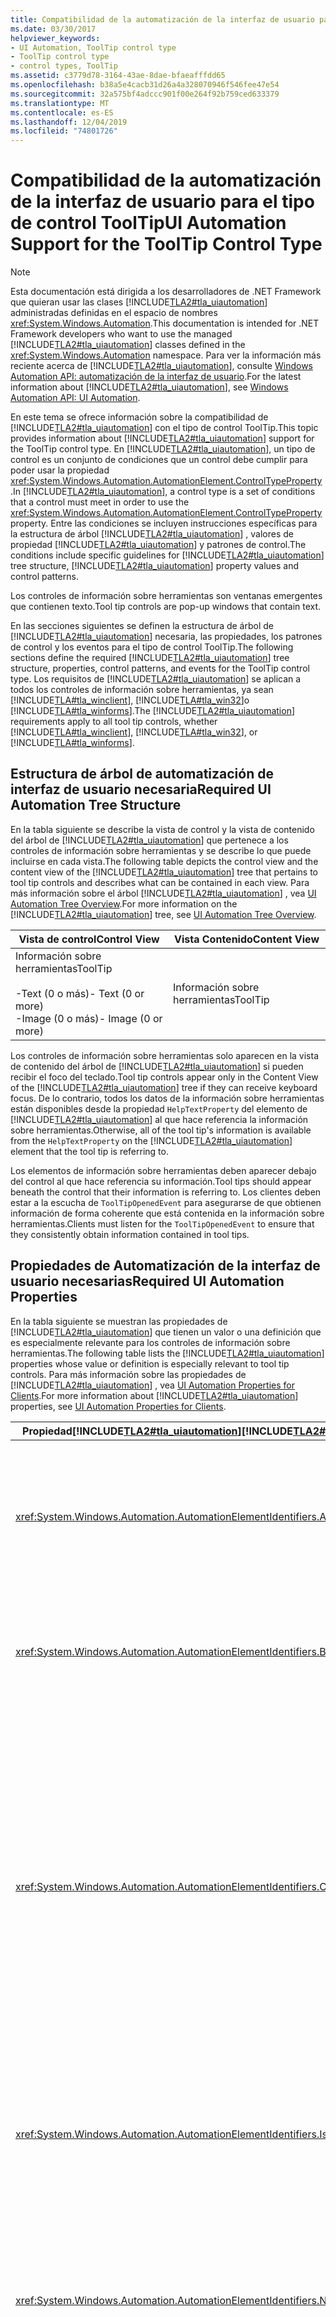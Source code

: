 ```yaml
---
title: Compatibilidad de la automatización de la interfaz de usuario para el tipo de control ToolTip
ms.date: 03/30/2017
helpviewer_keywords:
- UI Automation, ToolTip control type
- ToolTip control type
- control types, ToolTip
ms.assetid: c3779d78-3164-43ae-8dae-bfaeafffdd65
ms.openlocfilehash: b38a5e4cacb31d26a4a328070946f546fee47e54
ms.sourcegitcommit: 32a575bf4adccc901f00e264f92b759ced633379
ms.translationtype: MT
ms.contentlocale: es-ES
ms.lasthandoff: 12/04/2019
ms.locfileid: "74801726"
---
```

# <a name="ui-automation-support-for-the-tooltip-control-type"></a><span data-ttu-id="599c2-102">Compatibilidad de la automatización de la interfaz de usuario para el tipo de control ToolTip</span><span class="sxs-lookup"><span data-stu-id="599c2-102">UI Automation Support for the ToolTip Control Type</span></span>
> [!NOTE]
> <span data-ttu-id="599c2-103">Esta documentación está dirigida a los desarrolladores de .NET Framework que quieran usar las clases [!INCLUDE[TLA2#tla_uiautomation](../../../includes/tla2sharptla-uiautomation-md.md)] administradas definidas en el espacio de nombres <xref:System.Windows.Automation>.</span><span class="sxs-lookup"><span data-stu-id="599c2-103">This documentation is intended for .NET Framework developers who want to use the managed [!INCLUDE[TLA2#tla_uiautomation](../../../includes/tla2sharptla-uiautomation-md.md)] classes defined in the <xref:System.Windows.Automation> namespace.</span></span> <span data-ttu-id="599c2-104">Para ver la información más reciente acerca de [!INCLUDE[TLA2#tla_uiautomation](../../../includes/tla2sharptla-uiautomation-md.md)], consulte [Windows Automation API: automatización de la interfaz de usuario](/windows/win32/winauto/entry-uiauto-win32).</span><span class="sxs-lookup"><span data-stu-id="599c2-104">For the latest information about [!INCLUDE[TLA2#tla_uiautomation](../../../includes/tla2sharptla-uiautomation-md.md)], see [Windows Automation API: UI Automation](/windows/win32/winauto/entry-uiauto-win32).</span></span>  
  
 <span data-ttu-id="599c2-105">En este tema se ofrece información sobre la compatibilidad de [!INCLUDE[TLA2#tla_uiautomation](../../../includes/tla2sharptla-uiautomation-md.md)] con el tipo de control ToolTip.</span><span class="sxs-lookup"><span data-stu-id="599c2-105">This topic provides information about [!INCLUDE[TLA2#tla_uiautomation](../../../includes/tla2sharptla-uiautomation-md.md)] support for the ToolTip control type.</span></span> <span data-ttu-id="599c2-106">En [!INCLUDE[TLA2#tla_uiautomation](../../../includes/tla2sharptla-uiautomation-md.md)], un tipo de control es un conjunto de condiciones que un control debe cumplir para poder usar la propiedad <xref:System.Windows.Automation.AutomationElement.ControlTypeProperty> .</span><span class="sxs-lookup"><span data-stu-id="599c2-106">In [!INCLUDE[TLA2#tla_uiautomation](../../../includes/tla2sharptla-uiautomation-md.md)], a control type is a set of conditions that a control must meet in order to use the <xref:System.Windows.Automation.AutomationElement.ControlTypeProperty> property.</span></span> <span data-ttu-id="599c2-107">Entre las condiciones se incluyen instrucciones específicas para la estructura de árbol [!INCLUDE[TLA2#tla_uiautomation](../../../includes/tla2sharptla-uiautomation-md.md)] , valores de propiedad [!INCLUDE[TLA2#tla_uiautomation](../../../includes/tla2sharptla-uiautomation-md.md)] y patrones de control.</span><span class="sxs-lookup"><span data-stu-id="599c2-107">The conditions include specific guidelines for [!INCLUDE[TLA2#tla_uiautomation](../../../includes/tla2sharptla-uiautomation-md.md)] tree structure, [!INCLUDE[TLA2#tla_uiautomation](../../../includes/tla2sharptla-uiautomation-md.md)] property values and control patterns.</span></span>  
  
 <span data-ttu-id="599c2-108">Los controles de información sobre herramientas son ventanas emergentes que contienen texto.</span><span class="sxs-lookup"><span data-stu-id="599c2-108">Tool tip controls are pop-up windows that contain text.</span></span>  
  
 <span data-ttu-id="599c2-109">En las secciones siguientes se definen la estructura de árbol de [!INCLUDE[TLA2#tla_uiautomation](../../../includes/tla2sharptla-uiautomation-md.md)] necesaria, las propiedades, los patrones de control y los eventos para el tipo de control ToolTip.</span><span class="sxs-lookup"><span data-stu-id="599c2-109">The following sections define the required [!INCLUDE[TLA2#tla_uiautomation](../../../includes/tla2sharptla-uiautomation-md.md)] tree structure, properties, control patterns, and events for the ToolTip control type.</span></span> <span data-ttu-id="599c2-110">Los requisitos de [!INCLUDE[TLA2#tla_uiautomation](../../../includes/tla2sharptla-uiautomation-md.md)] se aplican a todos los controles de información sobre herramientas, ya sean [!INCLUDE[TLA#tla_winclient](../../../includes/tlasharptla-winclient-md.md)], [!INCLUDE[TLA#tla_win32](../../../includes/tlasharptla-win32-md.md)]o [!INCLUDE[TLA#tla_winforms](../../../includes/tlasharptla-winforms-md.md)].</span><span class="sxs-lookup"><span data-stu-id="599c2-110">The [!INCLUDE[TLA2#tla_uiautomation](../../../includes/tla2sharptla-uiautomation-md.md)] requirements apply to all tool tip controls, whether [!INCLUDE[TLA#tla_winclient](../../../includes/tlasharptla-winclient-md.md)], [!INCLUDE[TLA#tla_win32](../../../includes/tlasharptla-win32-md.md)], or [!INCLUDE[TLA#tla_winforms](../../../includes/tlasharptla-winforms-md.md)].</span></span>  
  
<a name="Required_UI_Automation_Tree_Structure"></a>   
## <a name="required-ui-automation-tree-structure"></a><span data-ttu-id="599c2-111">Estructura de árbol de automatización de interfaz de usuario necesaria</span><span class="sxs-lookup"><span data-stu-id="599c2-111">Required UI Automation Tree Structure</span></span>  
 <span data-ttu-id="599c2-112">En la tabla siguiente se describe la vista de control y la vista de contenido del árbol de [!INCLUDE[TLA2#tla_uiautomation](../../../includes/tla2sharptla-uiautomation-md.md)] que pertenece a los controles de información sobre herramientas y se describe lo que puede incluirse en cada vista.</span><span class="sxs-lookup"><span data-stu-id="599c2-112">The following table depicts the control view and the content view of the [!INCLUDE[TLA2#tla_uiautomation](../../../includes/tla2sharptla-uiautomation-md.md)] tree that pertains to tool tip controls and describes what can be contained in each view.</span></span> <span data-ttu-id="599c2-113">Para más información sobre el árbol [!INCLUDE[TLA2#tla_uiautomation](../../../includes/tla2sharptla-uiautomation-md.md)] , vea [UI Automation Tree Overview](ui-automation-tree-overview.md).</span><span class="sxs-lookup"><span data-stu-id="599c2-113">For more information on the [!INCLUDE[TLA2#tla_uiautomation](../../../includes/tla2sharptla-uiautomation-md.md)] tree, see [UI Automation Tree Overview](ui-automation-tree-overview.md).</span></span>  
  
|<span data-ttu-id="599c2-114">Vista de control</span><span class="sxs-lookup"><span data-stu-id="599c2-114">Control View</span></span>|<span data-ttu-id="599c2-115">Vista Contenido</span><span class="sxs-lookup"><span data-stu-id="599c2-115">Content View</span></span>|  
|------------------|------------------|  
|<span data-ttu-id="599c2-116">Información sobre herramientas</span><span class="sxs-lookup"><span data-stu-id="599c2-116">ToolTip</span></span><br /><br /> <span data-ttu-id="599c2-117">-Text (0 o más)</span><span class="sxs-lookup"><span data-stu-id="599c2-117">-   Text (0 or more)</span></span><br /><span data-ttu-id="599c2-118">-Image (0 o más)</span><span class="sxs-lookup"><span data-stu-id="599c2-118">-   Image (0 or more)</span></span>|<span data-ttu-id="599c2-119">Información sobre herramientas</span><span class="sxs-lookup"><span data-stu-id="599c2-119">ToolTip</span></span>|  
  
 <span data-ttu-id="599c2-120">Los controles de información sobre herramientas solo aparecen en la vista de contenido del árbol de [!INCLUDE[TLA2#tla_uiautomation](../../../includes/tla2sharptla-uiautomation-md.md)] si pueden recibir el foco del teclado.</span><span class="sxs-lookup"><span data-stu-id="599c2-120">Tool tip controls appear only in the Content View of the [!INCLUDE[TLA2#tla_uiautomation](../../../includes/tla2sharptla-uiautomation-md.md)] tree if they can receive keyboard focus.</span></span> <span data-ttu-id="599c2-121">De lo contrario, todos los datos de la información sobre herramientas están disponibles desde la propiedad `HelpTextProperty` del elemento de [!INCLUDE[TLA2#tla_uiautomation](../../../includes/tla2sharptla-uiautomation-md.md)] al que hace referencia la información sobre herramientas.</span><span class="sxs-lookup"><span data-stu-id="599c2-121">Otherwise, all of the tool tip's information is available from the `HelpTextProperty` on the [!INCLUDE[TLA2#tla_uiautomation](../../../includes/tla2sharptla-uiautomation-md.md)] element that the tool tip is referring to.</span></span>  
  
 <span data-ttu-id="599c2-122">Los elementos de información sobre herramientas deben aparecer debajo del control al que hace referencia su información.</span><span class="sxs-lookup"><span data-stu-id="599c2-122">Tool tips should appear beneath the control that their information is referring to.</span></span> <span data-ttu-id="599c2-123">Los clientes deben estar a la escucha de `ToolTipOpenedEvent` para asegurarse de que obtienen información de forma coherente que está contenida en la información sobre herramientas.</span><span class="sxs-lookup"><span data-stu-id="599c2-123">Clients must listen for the `ToolTipOpenedEvent` to ensure that they consistently obtain information contained in tool tips.</span></span>  
  
<a name="Required_UI_Automation_Properties"></a>   
## <a name="required-ui-automation-properties"></a><span data-ttu-id="599c2-124">Propiedades de Automatización de la interfaz de usuario necesarias</span><span class="sxs-lookup"><span data-stu-id="599c2-124">Required UI Automation Properties</span></span>  
 <span data-ttu-id="599c2-125">En la tabla siguiente se muestran las propiedades de [!INCLUDE[TLA2#tla_uiautomation](../../../includes/tla2sharptla-uiautomation-md.md)] que tienen un valor o una definición que es especialmente relevante para los controles de información sobre herramientas.</span><span class="sxs-lookup"><span data-stu-id="599c2-125">The following table lists the [!INCLUDE[TLA2#tla_uiautomation](../../../includes/tla2sharptla-uiautomation-md.md)] properties whose value or definition is especially relevant to tool tip controls.</span></span> <span data-ttu-id="599c2-126">Para más información sobre las propiedades de [!INCLUDE[TLA2#tla_uiautomation](../../../includes/tla2sharptla-uiautomation-md.md)] , vea [UI Automation Properties for Clients](ui-automation-properties-for-clients.md).</span><span class="sxs-lookup"><span data-stu-id="599c2-126">For more information about [!INCLUDE[TLA2#tla_uiautomation](../../../includes/tla2sharptla-uiautomation-md.md)] properties, see [UI Automation Properties for Clients](ui-automation-properties-for-clients.md).</span></span>  
  
|<span data-ttu-id="599c2-127">Propiedad[!INCLUDE[TLA2#tla_uiautomation](../../../includes/tla2sharptla-uiautomation-md.md)]</span><span class="sxs-lookup"><span data-stu-id="599c2-127">[!INCLUDE[TLA2#tla_uiautomation](../../../includes/tla2sharptla-uiautomation-md.md)] Property</span></span>|<span data-ttu-id="599c2-128">{2&gt;Value&lt;2}</span><span class="sxs-lookup"><span data-stu-id="599c2-128">Value</span></span>|<span data-ttu-id="599c2-129">Notas</span><span class="sxs-lookup"><span data-stu-id="599c2-129">Notes</span></span>|  
|------------------------------------------------------------------------------------|-----------|-----------|  
|<xref:System.Windows.Automation.AutomationElementIdentifiers.AutomationIdProperty>|<span data-ttu-id="599c2-130">Vea las notas.</span><span class="sxs-lookup"><span data-stu-id="599c2-130">See notes.</span></span>|<span data-ttu-id="599c2-131">El valor de esta propiedad debe ser único en todos los controles de una aplicación.</span><span class="sxs-lookup"><span data-stu-id="599c2-131">The value of this property needs to be unique across all controls in an application.</span></span>|  
|<xref:System.Windows.Automation.AutomationElementIdentifiers.BoundingRectangleProperty>|<span data-ttu-id="599c2-132">Vea las notas.</span><span class="sxs-lookup"><span data-stu-id="599c2-132">See notes.</span></span>|<span data-ttu-id="599c2-133">El rectángulo exterior que contiene el control completo.</span><span class="sxs-lookup"><span data-stu-id="599c2-133">The outermost rectangle that contains the whole control.</span></span>|  
|<xref:System.Windows.Automation.AutomationElementIdentifiers.ClickablePointProperty>|<span data-ttu-id="599c2-134">Vea las notas.</span><span class="sxs-lookup"><span data-stu-id="599c2-134">See notes.</span></span>|<span data-ttu-id="599c2-135">El punto donde se puede hacer clic debe ser la parte de la información sobre herramientas que descartará el control.</span><span class="sxs-lookup"><span data-stu-id="599c2-135">The clickable point should be the part of the tool tip that will dismiss the control.</span></span> <span data-ttu-id="599c2-136">Algunos elementos de información sobre herramientas no tienen esta capacidad y no dispondrán de un punto donde hacer clic.</span><span class="sxs-lookup"><span data-stu-id="599c2-136">Some tool tips do not have this ability and will not have a clickable point.</span></span>|  
|<xref:System.Windows.Automation.AutomationElementIdentifiers.IsKeyboardFocusableProperty>|<span data-ttu-id="599c2-137">Vea las notas.</span><span class="sxs-lookup"><span data-stu-id="599c2-137">See notes.</span></span>|<span data-ttu-id="599c2-138">Si el control puede recibir el enfoque del teclado, debe admitir esta propiedad.</span><span class="sxs-lookup"><span data-stu-id="599c2-138">If the control can receive keyboard focus, it must support this property.</span></span>|  
|<xref:System.Windows.Automation.AutomationElementIdentifiers.NameProperty>|<span data-ttu-id="599c2-139">Vea las notas.</span><span class="sxs-lookup"><span data-stu-id="599c2-139">See notes.</span></span>|<span data-ttu-id="599c2-140">El nombre del control de información sobre herramientas es el texto que se muestra en la información sobre herramientas.</span><span class="sxs-lookup"><span data-stu-id="599c2-140">The name of the tool tip control is the text that is displayed within the tool tip.</span></span>|  
|<xref:System.Windows.Automation.AutomationElementIdentifiers.LabeledByProperty>|`Null`|<span data-ttu-id="599c2-141">Los controles de información sobre herramientas siempre se etiquetan automáticamente con su contenido.</span><span class="sxs-lookup"><span data-stu-id="599c2-141">Tool tip controls are always self-labeled by their contents.</span></span>|  
|<xref:System.Windows.Automation.AutomationElementIdentifiers.ControlTypeProperty>|<span data-ttu-id="599c2-142">Información sobre herramientas</span><span class="sxs-lookup"><span data-stu-id="599c2-142">ToolTip</span></span>|<span data-ttu-id="599c2-143">Este valor es el mismo para todos los marcos de trabajo de la interfaz de usuario.</span><span class="sxs-lookup"><span data-stu-id="599c2-143">This value is the same for all UI frameworks.</span></span>|  
|<xref:System.Windows.Automation.AutomationElementIdentifiers.LocalizedControlTypeProperty>|<span data-ttu-id="599c2-144">"información sobre herramientas"</span><span class="sxs-lookup"><span data-stu-id="599c2-144">"tool tip"</span></span>|<span data-ttu-id="599c2-145">Cadena localizada que corresponde al tipo de control ToolTip.</span><span class="sxs-lookup"><span data-stu-id="599c2-145">Localized string corresponding to the ToolTip control type.</span></span>|  
|<xref:System.Windows.Automation.AutomationElementIdentifiers.IsContentElementProperty>|<span data-ttu-id="599c2-146">Depende</span><span class="sxs-lookup"><span data-stu-id="599c2-146">Depends</span></span>|<span data-ttu-id="599c2-147">Si el control de información sobre herramientas puede recibir el foco del teclado, debe estar en la vista de contenido del árbol.</span><span class="sxs-lookup"><span data-stu-id="599c2-147">If the tool tip control can receive keyboard focus, it must be in the Content View of the tree.</span></span> <span data-ttu-id="599c2-148">Si solo es texto, está disponible como el elemento HelpTextProperty del control que la generó.</span><span class="sxs-lookup"><span data-stu-id="599c2-148">If it is text only, then it is available as the HelpTextProperty from the control that raised it.</span></span>|  
|<xref:System.Windows.Automation.AutomationElementIdentifiers.IsControlElementProperty>|<span data-ttu-id="599c2-149">Verdadero</span><span class="sxs-lookup"><span data-stu-id="599c2-149">True</span></span>|<span data-ttu-id="599c2-150">El control de información sobre herramientas siempre debe ser un control.</span><span class="sxs-lookup"><span data-stu-id="599c2-150">The tool tip control must always be a control.</span></span>|  
  
<a name="Required_UI_Automation_Control_Patterns"></a>   
## <a name="required-ui-automation-control-patterns"></a><span data-ttu-id="599c2-151">Patrones de control necesarios para la automatización de la interfaz de usuario</span><span class="sxs-lookup"><span data-stu-id="599c2-151">Required UI Automation Control Patterns</span></span>  
 <span data-ttu-id="599c2-152">En la tabla siguiente se muestran los patrones de control [!INCLUDE[TLA2#tla_uiautomation](../../../includes/tla2sharptla-uiautomation-md.md)] que deben admitir los controles de información sobre herramientas.</span><span class="sxs-lookup"><span data-stu-id="599c2-152">The following table lists the [!INCLUDE[TLA2#tla_uiautomation](../../../includes/tla2sharptla-uiautomation-md.md)] control patterns required to be supported by tool tip controls.</span></span> <span data-ttu-id="599c2-153">Para más información sobre los patrones de control, vea [UI Automation Control Patterns Overview](ui-automation-control-patterns-overview.md).</span><span class="sxs-lookup"><span data-stu-id="599c2-153">For more information on control patterns, see [UI Automation Control Patterns Overview](ui-automation-control-patterns-overview.md).</span></span>  
  
|<span data-ttu-id="599c2-154">Patrón de control</span><span class="sxs-lookup"><span data-stu-id="599c2-154">Control Pattern</span></span>|<span data-ttu-id="599c2-155">Compatibilidad con</span><span class="sxs-lookup"><span data-stu-id="599c2-155">Support</span></span>|<span data-ttu-id="599c2-156">Notas</span><span class="sxs-lookup"><span data-stu-id="599c2-156">Notes</span></span>|  
|---------------------|-------------|-----------|  
|<xref:System.Windows.Automation.Provider.IWindowProvider>|<span data-ttu-id="599c2-157">Depende</span><span class="sxs-lookup"><span data-stu-id="599c2-157">Depends</span></span>|<span data-ttu-id="599c2-158">Los elementos de información sobre herramientas que se pueden cerrar haciendo clic en un elemento de la interfaz de usuario deben admitir WindowPattern para que se puedan cerrar automáticamente.</span><span class="sxs-lookup"><span data-stu-id="599c2-158">Tool tips that can be closed by clicking a UI item must support WindowPattern so that they can closed automatically.</span></span>|  
|<xref:System.Windows.Automation.Provider.ITextProvider>|<span data-ttu-id="599c2-159">Depende</span><span class="sxs-lookup"><span data-stu-id="599c2-159">Depends</span></span>|<span data-ttu-id="599c2-160">Para mejorar la accesibilidad, un control de información sobre herramientas puede admitir el patrón de control Text, aunque no es necesario.</span><span class="sxs-lookup"><span data-stu-id="599c2-160">For better accessibility, a tool tip control can support the Text control pattern, although it is not required.</span></span> <span data-ttu-id="599c2-161">El patrón de control Text es útil cuando el texto tiene atributos y estilo enriquecidos (por ejemplo, color, negrita y cursiva).</span><span class="sxs-lookup"><span data-stu-id="599c2-161">The Text control pattern is useful when the text has rich style and attributes (for example, color, bold, and italics).</span></span>|  
  
<a name="Required_UI_Automation_Events"></a>   
## <a name="required-ui-automation-events"></a><span data-ttu-id="599c2-162">Eventos de automatización de la interfaz de usuario necesarios</span><span class="sxs-lookup"><span data-stu-id="599c2-162">Required UI Automation Events</span></span>  
 <span data-ttu-id="599c2-163">Los controles de información sobre herramientas deben generar el evento `ToolTipOpenedEvent` cuando aparecen en la pantalla.</span><span class="sxs-lookup"><span data-stu-id="599c2-163">Tool tip controls must raise the `ToolTipOpenedEvent` when they appear on the screen.</span></span> <span data-ttu-id="599c2-164">El evento incluirá una referencia al elemento [!INCLUDE[TLA2#tla_uiautomation](../../../includes/tla2sharptla-uiautomation-md.md)] de la propia información sobre herramientas.</span><span class="sxs-lookup"><span data-stu-id="599c2-164">The event will include a reference to the [!INCLUDE[TLA2#tla_uiautomation](../../../includes/tla2sharptla-uiautomation-md.md)] element of the tool tip itself.</span></span>  
  
 <span data-ttu-id="599c2-165">En la tabla siguiente se muestran los eventos de [!INCLUDE[TLA2#tla_uiautomation](../../../includes/tla2sharptla-uiautomation-md.md)] que deben admitir todos los controles de información sobre herramientas.</span><span class="sxs-lookup"><span data-stu-id="599c2-165">The following table lists the [!INCLUDE[TLA2#tla_uiautomation](../../../includes/tla2sharptla-uiautomation-md.md)] events required to be supported by all tool tip controls.</span></span> <span data-ttu-id="599c2-166">Para más información sobre eventos, vea [UI Automation Events Overview](ui-automation-events-overview.md).</span><span class="sxs-lookup"><span data-stu-id="599c2-166">For more information about events, see [UI Automation Events Overview](ui-automation-events-overview.md).</span></span>  
  
|<span data-ttu-id="599c2-167">o[!INCLUDE[TLA2#tla_uiautomation](../../../includes/tla2sharptla-uiautomation-md.md)]</span><span class="sxs-lookup"><span data-stu-id="599c2-167">[!INCLUDE[TLA2#tla_uiautomation](../../../includes/tla2sharptla-uiautomation-md.md)] Event</span></span>|<span data-ttu-id="599c2-168">Compatibilidad con</span><span class="sxs-lookup"><span data-stu-id="599c2-168">Support</span></span>|<span data-ttu-id="599c2-169">Notas</span><span class="sxs-lookup"><span data-stu-id="599c2-169">Notes</span></span>|  
|---------------------------------------------------------------------------------|-------------|-----------|  
|<xref:System.Windows.Automation.TextPatternIdentifiers.TextSelectionChangedEvent>|<span data-ttu-id="599c2-170">Depende</span><span class="sxs-lookup"><span data-stu-id="599c2-170">Depends</span></span>|<span data-ttu-id="599c2-171">Ninguno</span><span class="sxs-lookup"><span data-stu-id="599c2-171">None</span></span>|  
|<xref:System.Windows.Automation.TextPatternIdentifiers.TextChangedEvent>|<span data-ttu-id="599c2-172">Depende</span><span class="sxs-lookup"><span data-stu-id="599c2-172">Depends</span></span>|<span data-ttu-id="599c2-173">Ninguno</span><span class="sxs-lookup"><span data-stu-id="599c2-173">None</span></span>|  
|<xref:System.Windows.Automation.WindowPatternIdentifiers.WindowClosedEvent>|<span data-ttu-id="599c2-174">Depende</span><span class="sxs-lookup"><span data-stu-id="599c2-174">Depends</span></span>|<span data-ttu-id="599c2-175">Ninguno</span><span class="sxs-lookup"><span data-stu-id="599c2-175">None</span></span>|  
|<xref:System.Windows.Automation.WindowPatternIdentifiers.WindowOpenedEvent>|<span data-ttu-id="599c2-176">Depende</span><span class="sxs-lookup"><span data-stu-id="599c2-176">Depends</span></span>|<span data-ttu-id="599c2-177">Ninguno</span><span class="sxs-lookup"><span data-stu-id="599c2-177">None</span></span>|  
|<xref:System.Windows.Automation.AutomationElementIdentifiers.ToolTipOpenedEvent>|<span data-ttu-id="599c2-178">Requerido</span><span class="sxs-lookup"><span data-stu-id="599c2-178">Required</span></span>|<span data-ttu-id="599c2-179">Ninguno</span><span class="sxs-lookup"><span data-stu-id="599c2-179">None</span></span>|  
|<xref:System.Windows.Automation.AutomationElementIdentifiers.ToolTipClosedEvent>|<span data-ttu-id="599c2-180">Requerido</span><span class="sxs-lookup"><span data-stu-id="599c2-180">Required</span></span>|<span data-ttu-id="599c2-181">Ninguno</span><span class="sxs-lookup"><span data-stu-id="599c2-181">None</span></span>|  
|<span data-ttu-id="599c2-182">Evento de cambio de propiedad<xref:System.Windows.Automation.AutomationElementIdentifiers.BoundingRectangleProperty> .</span><span class="sxs-lookup"><span data-stu-id="599c2-182"><xref:System.Windows.Automation.AutomationElementIdentifiers.BoundingRectangleProperty> property-changed event.</span></span>|<span data-ttu-id="599c2-183">Requerido</span><span class="sxs-lookup"><span data-stu-id="599c2-183">Required</span></span>|<span data-ttu-id="599c2-184">Ninguno</span><span class="sxs-lookup"><span data-stu-id="599c2-184">None</span></span>|  
|<span data-ttu-id="599c2-185">Evento de cambio de propiedad<xref:System.Windows.Automation.AutomationElementIdentifiers.IsOffscreenProperty> .</span><span class="sxs-lookup"><span data-stu-id="599c2-185"><xref:System.Windows.Automation.AutomationElementIdentifiers.IsOffscreenProperty> property-changed event.</span></span>|<span data-ttu-id="599c2-186">Requerido</span><span class="sxs-lookup"><span data-stu-id="599c2-186">Required</span></span>|<span data-ttu-id="599c2-187">Ninguno</span><span class="sxs-lookup"><span data-stu-id="599c2-187">None</span></span>|  
|<span data-ttu-id="599c2-188">Evento de cambio de propiedad<xref:System.Windows.Automation.AutomationElementIdentifiers.IsEnabledProperty> .</span><span class="sxs-lookup"><span data-stu-id="599c2-188"><xref:System.Windows.Automation.AutomationElementIdentifiers.IsEnabledProperty> property-changed event.</span></span>|<span data-ttu-id="599c2-189">Requerido</span><span class="sxs-lookup"><span data-stu-id="599c2-189">Required</span></span>|<span data-ttu-id="599c2-190">Ninguno</span><span class="sxs-lookup"><span data-stu-id="599c2-190">None</span></span>|  
|<span data-ttu-id="599c2-191">Evento de cambio de propiedad<xref:System.Windows.Automation.AutomationElementIdentifiers.NameProperty> .</span><span class="sxs-lookup"><span data-stu-id="599c2-191"><xref:System.Windows.Automation.AutomationElementIdentifiers.NameProperty> property-changed event.</span></span>|<span data-ttu-id="599c2-192">Requerido</span><span class="sxs-lookup"><span data-stu-id="599c2-192">Required</span></span>|<span data-ttu-id="599c2-193">Ninguno</span><span class="sxs-lookup"><span data-stu-id="599c2-193">None</span></span>|  
|<span data-ttu-id="599c2-194">Evento de cambio de propiedad<xref:System.Windows.Automation.WindowPatternIdentifiers.WindowVisualStateProperty> .</span><span class="sxs-lookup"><span data-stu-id="599c2-194"><xref:System.Windows.Automation.WindowPatternIdentifiers.WindowVisualStateProperty> property-changed event.</span></span>|<span data-ttu-id="599c2-195">Depende</span><span class="sxs-lookup"><span data-stu-id="599c2-195">Depends</span></span>|<span data-ttu-id="599c2-196">Ninguno</span><span class="sxs-lookup"><span data-stu-id="599c2-196">None</span></span>|  
|<xref:System.Windows.Automation.AutomationElementIdentifiers.AutomationFocusChangedEvent>|<span data-ttu-id="599c2-197">Requerido</span><span class="sxs-lookup"><span data-stu-id="599c2-197">Required</span></span>|<span data-ttu-id="599c2-198">Ninguno</span><span class="sxs-lookup"><span data-stu-id="599c2-198">None</span></span>|  
|<xref:System.Windows.Automation.AutomationElementIdentifiers.StructureChangedEvent>|<span data-ttu-id="599c2-199">Requerido</span><span class="sxs-lookup"><span data-stu-id="599c2-199">Required</span></span>|<span data-ttu-id="599c2-200">Ninguno</span><span class="sxs-lookup"><span data-stu-id="599c2-200">None</span></span>|  
  
## <a name="see-also"></a><span data-ttu-id="599c2-201">Vea también</span><span class="sxs-lookup"><span data-stu-id="599c2-201">See also</span></span>

- <xref:System.Windows.Automation.ControlType.ToolTip>
- [<span data-ttu-id="599c2-202">Información general sobre tipos de control de Automatización de la interfaz de usuario</span><span class="sxs-lookup"><span data-stu-id="599c2-202">UI Automation Control Types Overview</span></span>](ui-automation-control-types-overview.md)
- [<span data-ttu-id="599c2-203">Información general sobre la Automatización de la interfaz de usuario</span><span class="sxs-lookup"><span data-stu-id="599c2-203">UI Automation Overview</span></span>](ui-automation-overview.md)
